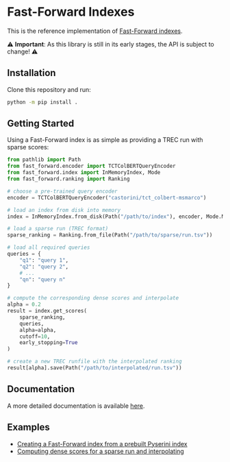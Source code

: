# Fast-Forward Indexes
This is the reference implementation of [Fast-Forward indexes](https://arxiv.org/abs/2110.06051).

⚠ **Important**: As this library is still in its early stages, the API is subject to change! ⚠

## Installation
Clone this repository and run:
```bash
python -m pip install .
```

## Getting Started
Using a Fast-Forward index is as simple as providing a TREC run with sparse scores:
```python
from pathlib import Path
from fast_forward.encoder import TCTColBERTQueryEncoder
from fast_forward.index import InMemoryIndex, Mode
from fast_forward.ranking import Ranking

# choose a pre-trained query encoder
encoder = TCTColBERTQueryEncoder("castorini/tct_colbert-msmarco")

# load an index from disk into memory
index = InMemoryIndex.from_disk(Path("/path/to/index"), encoder, Mode.MAXP)

# load a sparse run (TREC format)
sparse_ranking = Ranking.from_file(Path("/path/to/sparse/run.tsv"))

# load all required queries
queries = {
    "q1": "query 1",
    "q2": "query 2",
    # ...
    "qn": "query n"
}

# compute the corresponding dense scores and interpolate
alpha = 0.2
result = index.get_scores(
    sparse_ranking,
    queries,
    alpha=alpha,
    cutoff=10,
    early_stopping=True
)

# create a new TREC runfile with the interpolated ranking
result[alpha].save(Path("/path/to/interpolated/run.tsv"))
```

## Documentation
A more detailed documentation is available [here](https://mrjleo.github.io/fast-forward-indexes/latest/fast_forward.html).

## Examples
* [Creating a Fast-Forward index from a prebuilt Pyserini index](fast_forward/examples/create_index_from_pyserini.py)
* [Computing dense scores for a sparse run and interpolating](fast_forward/examples/interpolate.py)
